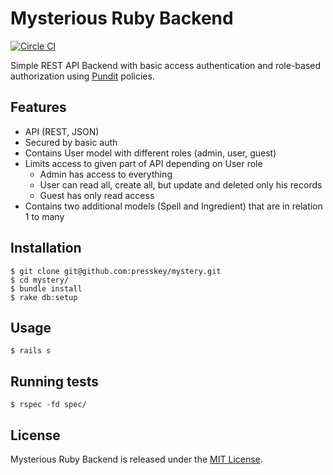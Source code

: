 # Mysterious Ruby Backend 
[![Circle CI](https://circleci.com/gh/presskey/mystery.svg?style=svg)](https://circleci.com/gh/presskey/mystery)

Simple REST API Backend with basic access authentication and role-based authorization using [Pundit](https://github.com/elabs/pundit) policies.

## Features
* API (REST, JSON)
* Secured by basic auth
* Contains User model with different roles (admin, user, guest)
* Limits access to given part of API depending on User role
  * Admin has access to everything
  * User can read all, create all, but update and deleted only his records
  * Guest has only read access
* Contains two additional models (Spell and Ingredient) that are in relation 1 to many

## Installation
```
$ git clone git@github.com:presskey/mystery.git
$ cd mystery/
$ bundle install
$ rake db:setup
```

## Usage
```
$ rails s
```

## Running tests
```
$ rspec -fd spec/
```

## License
Mysterious Ruby Backend is released under the [MIT License](http://www.opensource.org/licenses/MIT).
